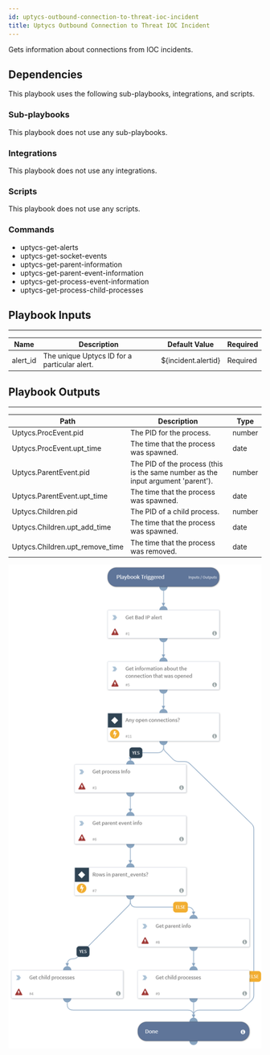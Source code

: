 ```yaml
---
id: uptycs-outbound-connection-to-threat-ioc-incident
title: Uptycs Outbound Connection to Threat IOC Incident
---
```


Gets information about connections from IOC incidents.

## Dependencies
This playbook uses the following sub-playbooks, integrations, and scripts.

### Sub-playbooks
This playbook does not use any sub-playbooks.

### Integrations
This playbook does not use any integrations.

### Scripts
This playbook does not use any scripts.

### Commands
* uptycs-get-alerts
* uptycs-get-socket-events
* uptycs-get-parent-information
* uptycs-get-parent-event-information
* uptycs-get-process-event-information
* uptycs-get-process-child-processes

## Playbook Inputs
---

| **Name** | **Description** | **Default Value** |  **Required** |
| --- | --- | --- | --- | 
| alert_id | The unique Uptycs ID for a particular alert. | ${incident.alertid} | Required |

## Playbook Outputs
---

| **Path** | **Description** | **Type** |
| --- | --- | --- |
| Uptycs.ProcEvent.pid | The PID for the process. | number |
| Uptycs.ProcEvent.upt_time | The time that the process was spawned. | date |
| Uptycs.ParentEvent.pid | The PID of the process (this is the same number as the input argument 'parent'). | number |
| Uptycs.ParentEvent.upt_time | The time that the process was spawned. | date |
| Uptycs.Children.pid | The PID of a child process. | number |
| Uptycs.Children.upt_add_time | The time that the process was spawned. | date |
| Uptycs.Children.upt_remove_time | The time that the process was removed. | date |

![Uptycs_Outbound_Connection_to_Threat_IOC_Incident](https://github.com/ElazarK/content-docs/blob/master/images/playbooks/Uptycs_Outbound_Connection_to_Threat_IOC_Incident.png)
